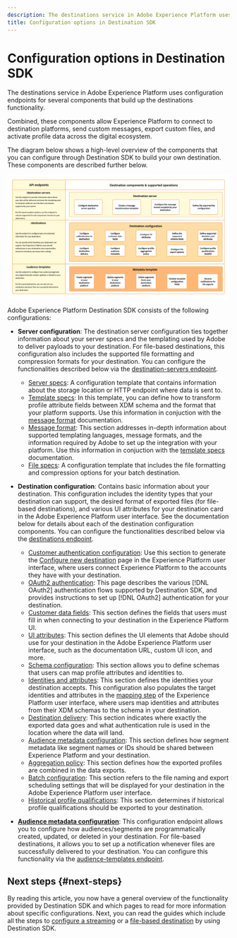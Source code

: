```yaml
---
description: The destinations service in Adobe Experience Platform uses configuration endpoints for several components that build up the destinations functionality. Combined, these components allow Experience Platform to connect to destination partners, send custom messages, and activate profile data across the digital ecosystem.
title: Configuration options in Destination SDK
---
```


# Configuration options in Destination SDK

The destinations service in Adobe Experience Platform uses configuration endpoints for several components that build up the destinations functionality.

Combined, these components allow Experience Platform to connect to destination platforms, send custom messages, export custom files, and activate profile data across the digital ecosystem.

The diagram below shows a high-level overview of the components that you can configure through Destination SDK to build your own destination. These components are described further below.

![Diagram showing the Destination SDK components, configuration endpoints, and the operations supported by them.](assets/destination-sdk-components-diagram.png)


Adobe Experience Platform Destination SDK consists of the following configurations:

* **Server configuration**: The destination server configuration ties together information about your server specs and the templating used by Adobe to deliver payloads to your destination. For file-based destinations, this configuration also includes the supported file formatting and compression formats for your destination. You can configure the functionalities described below via the [destination-servers endpoint](../authoring-api/destination-server/create-destination-server.md).

    * [Server specs](destination-server/server-specs.md): A configuration template that contains information about the storage location or HTTP endpoint where data is sent to.
    * [Template specs](destination-server/templating-specs.md): In this template, you can define how to transform profile attribute fields between XDM schema and the format that your platform supports. Use this information in conjuction with the [message format](destination-server/message-format.md) documentation.
    * [Message format](destination-server/message-format.md): This section addresses in-depth information about supported templating languages, message formats, and the information required by Adobe to set up the integration with your platform. Use this information in conjuction with the [template specs](destination-server/templating-specs.md) documentation.
    * [File specs](destination-server/file-formatting.md): A configuration template that includes the file formatting and compression options for your batch destination.


* **Destination configuration**: Contains basic information about your destination. This configuration includes the identity types that your destination can support, the desired format of exported files (for file-based destinations), and various UI attributes for your destination card in the Adobe Experience Platform user interface. See the documentation below for details about each of the destination configuration components. You can configure the functionalities described below via the [destinations endpoint](../authoring-api/destination-configuration/create-destination-configuration.md).
    * [Customer authentication configuration](destination-configuration/customer-authentication.md): Use this section to generate the [Configure new destination](../../ui/connect-destination.md) page in the Experience Platform user interface, where users connect Experience Platform to the accounts they have with your destination.
    * [OAuth2 authentication](destination-configuration/oauth2-authentication.md): This page describes the various [!DNL OAuth2] authentication flows supported by Destination SDK, and provides instructions to set up [!DNL OAuth2] authentication for your destination.
    * [Customer data fields](destination-configuration/customer-data-fields.md): This section defines the fields that users must fill in when connecting to your destination in the Experience Platform UI.
    * [UI attributes](destination-configuration/ui-attributes.md): This section defines the UI elements that Adobe should use for your destination in the Adobe Experience Platform user interface, such as the documentation URL, custom UI icon, and more.
    * [Schema configuration](destination-configuration/schema-configuration.md):  This section allows you to define schemas that users can map profile attributes and identities to.
    * [Identities and attributes](destination-configuration/identities-attributes.md): This section defines the identities your destination accepts. This configuration also populates the target identities and attributes in the [mapping step](../../ui/activate-segment-streaming-destinations.md#mapping) of the Experience Platform user interface, where users map identities and attributes from their XDM schemas to the schema in your destination.
    * [Destination delivery](destination-configuration/destination-delivery.md): This section indicates where exactly the exported data goes and what authentication rule is used in the location where the data will land.
    * [Audience metadata configuration](destination-configuration/audience-metadata-configuration.md): This section defines how segment metadata like segment names or IDs should be shared between Experience Platform and your destination.
    * [Aggregation policy](destination-configuration/aggregation-policy.md): This section defines how the exported profiles are combined in the data exports. 
    * [Batch configuration](destination-configuration/batch-configuration.md): This section refers to the file naming and export scheduling settings that will be displayed for your destination in the Adobe Experience Platform user interface. 
    * [Historical profile qualifications](destination-configuration/historical-profile-qualifications.md): This section determines if historical profile qualifications should be exported to your destination.
* **[Audience metadata configuration](audience-metadata-management.md)**: This configuration endpoint allows you to configure how audiences/segments are programmatically created, updated, or deleted in your destination. For file-based destinations, it allows you to set up a notification whenever files are successfully delivered to your destination. You can configure this functionality via the [audience-templates endpoint](../metadata-api/create-audience-template.md).

## Next steps {#next-steps}

By reading this article, you now have a general overview of the functionality provided by Destination SDK and which pages to read for more information about specific configurations. Next, you can read the guides which include all the steps to [configure a streaming](../guides/configure-destination-instructions.md) or a [file-based destination](../guides/configure-file-based-destination-instructions.md) by using Destination SDK.
